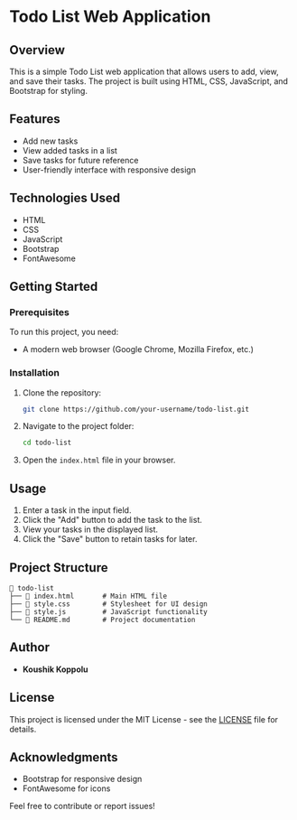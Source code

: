 # Todo List Web Application

## Overview
This is a simple Todo List web application that allows users to add, view, and save their tasks. The project is built using HTML, CSS, JavaScript, and Bootstrap for styling.

## Features
- Add new tasks
- View added tasks in a list
- Save tasks for future reference
- User-friendly interface with responsive design

## Technologies Used
- HTML
- CSS
- JavaScript
- Bootstrap
- FontAwesome

## Getting Started

### Prerequisites
To run this project, you need:
- A modern web browser (Google Chrome, Mozilla Firefox, etc.)

### Installation
1. Clone the repository:
   ```sh
   git clone https://github.com/your-username/todo-list.git
   ```
2. Navigate to the project folder:
   ```sh
   cd todo-list
   ```
3. Open the `index.html` file in your browser.

## Usage
1. Enter a task in the input field.
2. Click the "Add" button to add the task to the list.
3. View your tasks in the displayed list.
4. Click the "Save" button to retain tasks for later.

## Project Structure
```
📂 todo-list
├── 📄 index.html       # Main HTML file
├── 📄 style.css        # Stylesheet for UI design
├── 📄 style.js         # JavaScript functionality
└── 📄 README.md        # Project documentation
```

## Author
- **Koushik Koppolu**

## License
This project is licensed under the MIT License - see the [LICENSE](LICENSE) file for details.

## Acknowledgments
- Bootstrap for responsive design
- FontAwesome for icons

Feel free to contribute or report issues!

